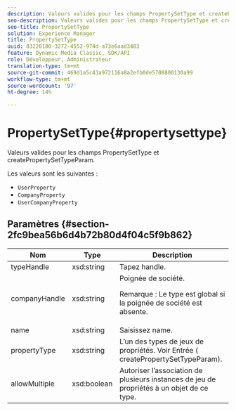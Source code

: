 ```yaml
---
description: Valeurs valides pour les champs PropertySetType et createPropertySetTypeParam.
seo-description: Valeurs valides pour les champs PropertySetType et createPropertySetTypeParam.
seo-title: PropertySetType
solution: Experience Manager
title: PropertySetType
uuid: 83220180-3272-4552-974d-a73e6aad3483
feature: Dynamic Media Classic, SDK/API
role: Développeur, Administrateur
translation-type: tm+mt
source-git-commit: 469d1a5c43a972116a8a2efb0de5708800130a99
workflow-type: tm+mt
source-wordcount: '97'
ht-degree: 14%

---
```



# PropertySetType{#propertysettype}

Valeurs valides pour les champs PropertySetType et createPropertySetTypeParam.

Les valeurs sont les suivantes :

* `UserProperty`
* `CompanyProperty`
* `UserCompanyProperty`

## Paramètres {#section-2fc9bea56b6d4b72b80d4f04c5f9b862}

<table id="table_04100BB8ABD84EF68B0A7CE3AD946414"> 
 <thead> 
  <tr> 
   <th colname="col1" class="entry"> Nom </th> 
   <th colname="col2" class="entry"> Type </th> 
   <th colname="col3" class="entry"> Description </th> 
  </tr> 
 </thead>
 <tbody> 
  <tr> 
   <td colname="col1"> <span class="codeph"> <span class="varname"> typeHandle</span> </span> </td> 
   <td colname="col2"> <span class="codeph"> xsd:string</span> </td> 
   <td colname="col3"> Tapez handle. </td> 
  </tr> 
  <tr> 
   <td colname="col1"> <span class="codeph"> <span class="varname"> companyHandle</span> </span> </td> 
   <td colname="col2"> <span class="codeph"> xsd:string</span> </td> 
   <td colname="col3">Poignée de société. <p>Remarque :  Le type est global si la poignée de société est absente. </p></td> 
  </tr> 
  <tr> 
   <td colname="col1"> <span class="codeph"> <span class="varname"> name</span> </span> </td> 
   <td colname="col2"> <span class="codeph"> xsd:string</span> </td> 
   <td colname="col3"> Saisissez name. </td> 
  </tr> 
  <tr> 
   <td colname="col1"> <span class="codeph"> <span class="varname"> propertyType</span> </span> </td> 
   <td colname="col2"> <span class="codeph"> xsd:string</span> </td> 
   <td colname="col3">L’un des types de jeux de propriétés. Voir Entrée (<span class="codeph"> createPropertySetTypeParam</span>). </td> 
  </tr> 
  <tr> 
   <td colname="col1"> <span class="codeph"> <span class="varname"> allowMultiple</span> </span> </td> 
   <td colname="col2"> <span class="codeph"> xsd:boolean</span> </td> 
   <td colname="col3"> Autoriser l’association de plusieurs instances de jeu de propriétés à un objet de ce type. </td> 
  </tr> 
 </tbody> 
</table>

